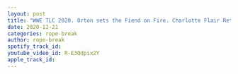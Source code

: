 ```yaml
---
layout: post
title: "WWE TLC 2020. Orton sets the Fiend on Fire. Charlotte Flair Returns. Reigns vs Owens. Review"
date: 2020-12-21
categories: rope-break
author: rope-break
spotify_track_id: 
youtube_video_id: R-E3Qdpix2Y
apple_track_id: 
---
```

